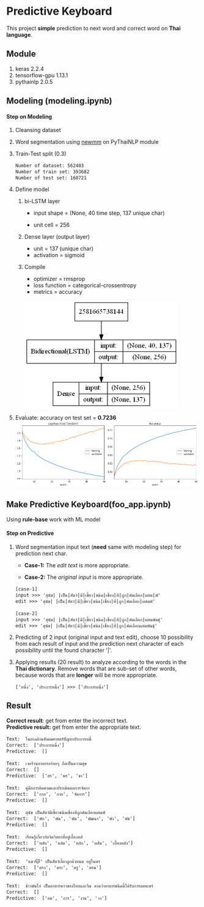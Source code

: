 # Predictive Keyboard

This project **simple** prediction to next word and correct word on **Thai language**.



## Module

1. keras 2.2.4
2. tensorflow-gpu 1.13.1
3. pythainlp 2.0.5



## Modeling (modeling.ipynb)

#### Step on Modeling

1. Cleansing dataset

2. Word segmentation using [newmm](https://github.com/PyThaiNLP/pythainlp/blob/dev/pythainlp/tokenize/newmm.py) on PyThaiNLP module

3. Train-Test split (0.3)

   ```
   Number of dataset: 562403
   Number of train set: 393682
   Number of test set: 168721
   ```

4. Define model

   1. bi-LSTM layer

      - input shape = (None, 40 time step, 137 unique char)

      - unit cell = 256
   2. Dense layer (output layer)

      - unit = 137 (unique char)
      - activation = sigmoid
   3. Compile
      * optimizer = rmsprop
      * loss function = categorical-crossentropy
      * metrics = accuracy
      
      ![Model](https://raw.githubusercontent.com/dogterbox/predictive-keyboard/master/v2/model.png)

5. Evaluate: accuracy on test set = **0.7236**
![Traing-Loss](https://raw.githubusercontent.com/dogterbox/predictive-keyboard/master/v2/loss.png)


## Make Predictive Keyboard(foo_app.ipynb)

Using **rule-base** work with ML model

#### Step on Predictive

1. Word segmentation input text (**need** same with modeling step) for prediction next char.

   - **Case-1:** The *edit text* is more appropriate.

   - **Case-2:**  The *original input* is more appropriate.

   ```
   [case-1] 
   input >>> 'สุนัข| |เป็น|สัตว์|มี|เขี้ยว|ชนิด|เชื่อง|ที|ถูก|คัดเลือก|ผสม|พั'
   edit >>> 'สุนัข| |เป็น|สัตว์|มี|เขี้ยว|ชนิด|เชื่อง|ที|ถูก|คัดเลือก|ผสมพั'
   
   [case-2] 
   input >>> 'สุนัข| |เป็น|สัตว์|มี|เขี้ยว|ชนิด|เชื่อง|ที|ถูก|คัดเลือก|ผสมพันธุ์'
   edit >>> 'สุนัข| |เป็น|สัตว์|มี|เขี้ยว|ชนิด|เชื่อง|ที|ถูก|คัดเลือกผสมพันธุ์'
   ```

2. Predicting of 2 input (original input and text edit), choose 10 possibility from each result of input and the prediction next character of each possibility until the found character '|'.

3. Applying results (20 result) to analyze according to the words in the **Thai dictionary**. Remove words that are sub-set of other words, because words that are **longer** will be more appropriate.

     ```
     ['หนึ่ง', 'ประการหนึ่ง'] >>> ['ประการหนึ่ง']
     ```

## Result

**Correct result**: get from enter the incorrect text.  
**Predictive result:** get from enter the appropriate text.


```
Text:  ในทางด้านสังคมศาสตร์ปัญหาประการหนึ่
Correct:  ['ประการหนึ่ง']
Predictive:  []

Text:  เจอร้านอาหารอร่อยๆ ถือเป็นความสุข
Correct:  []
Predictive:  ['สร', 'พร', 'ขา']

Text:  คู่มือการติดตามและประเมินผลการจัดกา
Correct:  ['กาล', 'กาย', 'จัดการ']
Predictive:  []

Text:  สุนัข เป็นสัตว์มีเขี้ยวชนิดเชื่องทีถูกคัดเลือกผสมพั
Correct:  ['พัก', 'พัด', 'พัน', 'พัฒนา', 'พัง', 'พัช']
Predictive:  []

Text:  เรียนรู้เกี่ยวกับจิตวิทยาที่อยู่เบื้องหลั
Correct:  ['หลับ', 'หลัด', 'หลัก', 'หลั่น', 'เบื้องหลัง']
Predictive:  []

Text:  'แมว🐱' เป็นสัตว์เลี้ยงลูกด้วยนม อยู่ในตร
Correct:  ['ตรง', 'ตระ', 'ตรู', 'ตรม']
Predictive:  []

Text:  ข้าวมันไก่ เป็นอาหารคาวของไทยและจีน คาดว่าอาหารชนิดนี้ได้รับการเผยแพร่
Correct:  []
Predictive:  ['อม', 'การ', 'งาน', 'วง']
```
